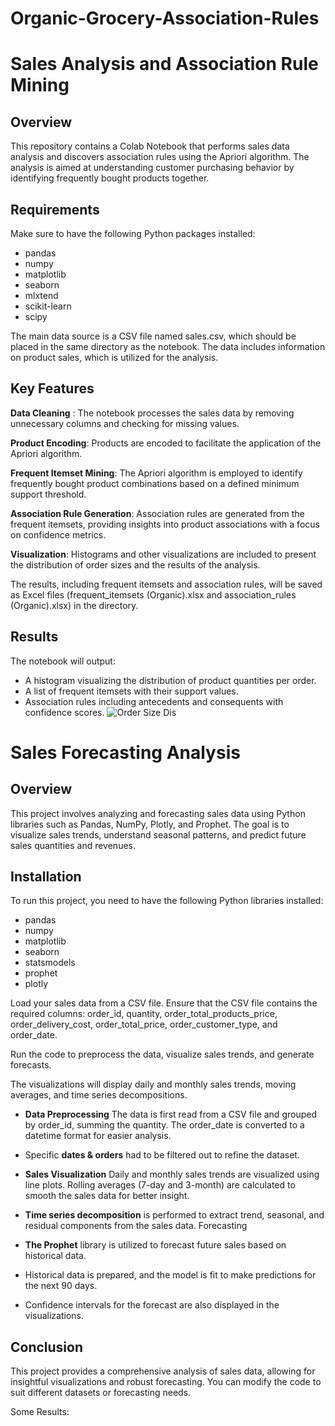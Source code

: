 # Organic-Grocery-Association-Rules
# Sales Analysis and Association Rule Mining

## Overview

This repository contains a Colab Notebook that performs sales data analysis and discovers association rules using the Apriori algorithm. The analysis is aimed at understanding customer purchasing behavior by identifying frequently bought products together.

## Requirements

Make sure to have the following Python packages installed:

- pandas
- numpy
- matplotlib
- seaborn
- mlxtend
- scikit-learn
- scipy

The main data source is a CSV file named sales.csv, which should be placed in the same directory as the notebook. The data includes information on product sales, which is utilized for the analysis.

## Key Features

**Data Cleaning** : The notebook processes the sales data by removing unnecessary columns and checking for missing values.

**Product Encoding**: Products are encoded to facilitate the application of the Apriori algorithm.

**Frequent Itemset Mining**: The Apriori algorithm is employed to identify frequently bought product combinations based on a defined minimum support threshold.

**Association Rule Generation**: Association rules are generated from the frequent itemsets, providing insights into product associations with a focus on confidence metrics.

**Visualization**: Histograms and other visualizations are included to present the distribution of order sizes and the results of the analysis.


The results, including frequent itemsets and association rules, will be saved as Excel files (frequent_itemsets (Organic).xlsx and association_rules (Organic).xlsx) in the directory.

## Results
The notebook will output:

- A histogram visualizing the distribution of product quantities per order.
- A list of frequent itemsets with their support values.
- Association rules including antecedents and consequents with confidence scores.
![Order Size Dis](https://github.com/user-attachments/assets/d5367bdb-d987-4364-aa53-c26a25871e0e)



# Sales Forecasting Analysis

## Overview

This project involves analyzing and forecasting sales data using Python libraries such as Pandas, NumPy, Plotly, and Prophet. The goal is to visualize sales trends, understand seasonal patterns, and predict future sales quantities and revenues.

## Installation

To run this project, you need to have the following Python libraries installed:

- pandas
- numpy
- matplotlib
- seaborn
- statsmodels
- prophet
- plotly

Load your sales data from a CSV file. Ensure that the CSV file contains the required columns: order_id, quantity, order_total_products_price, order_delivery_cost, order_total_price, order_customer_type, and order_date.

Run the code to preprocess the data, visualize sales trends, and generate forecasts.

The visualizations will display daily and monthly sales trends, moving averages, and time series decompositions.

- **Data Preprocessing**
The data is first read from a CSV file and grouped by order_id, summing the quantity.
The order_date is converted to a datetime format for easier analysis.

- Specific **dates & orders** had to be filtered out to refine the dataset.

- **Sales Visualization**
Daily and monthly sales trends are visualized using line plots.
Rolling averages (7-day and 3-month) are calculated to smooth the sales data for better insight.

- **Time series decomposition** is performed to extract trend, seasonal, and residual components from the sales data.
Forecasting

- **The Prophet** library is utilized to forecast future sales based on historical data.

- Historical data is prepared, and the model is fit to make predictions for the next 90 days.

- Confidence intervals for the forecast are also displayed in the visualizations.

## Conclusion
This project provides a comprehensive analysis of sales data, allowing for insightful visualizations and robust forecasting. You can modify the code to suit different datasets or forecasting needs.

Some Results:

